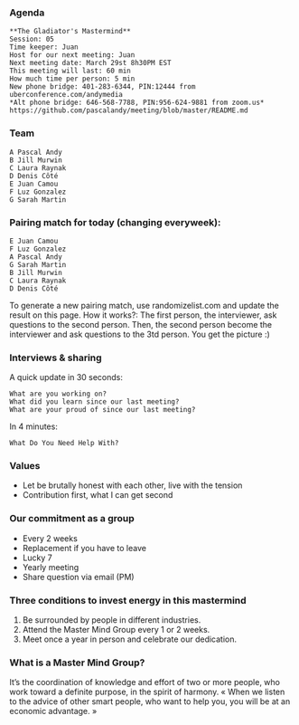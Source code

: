 ### Agenda

    **The Gladiator's Mastermind** 
    Session: 05
    Time keeper: Juan
    Host for our next meeting: Juan
    Next meeting date: March 29st 8h30PM EST
    This meeting will last: 60 min
    How much time per person: 5 min
    New phone bridge: 401-283-6344, PIN:12444 from uberconference.com/andymedia
    *Alt phone bridge: 646-568-7788, PIN:956-624-9881 from zoom.us*
    https://github.com/pascalandy/meeting/blob/master/README.md

### Team

    A Pascal Andy
    B Jill Murwin
    C Laura Raynak
    D Denis Côté
    E Juan Camou
    F Luz Gonzalez
    G Sarah Martin

### Pairing match for today (changing everyweek):

    E Juan Camou
    F Luz Gonzalez
    A Pascal Andy
    G Sarah Martin
    B Jill Murwin
    C Laura Raynak
    D Denis Côté
    
To generate a new pairing match, use randomizelist.com and update the result on this page. How it works?: The first person, the interviewer, ask questions to the second person. Then, the second person become the interviewer and ask questions to the 3td person. You get the picture :)

### Interviews & sharing

A quick update in 30 seconds:

    What are you working on?
    What did you learn since our last meeting?
    What are your proud of since our last meeting?

In 4 minutes:

    What Do You Need Help With?

### Values

- Let be brutally honest with each other, live with the tension
- Contribution first, what I can get second

### Our commitment as a group

- Every 2 weeks
- Replacement if you have to leave
- Lucky 7
- Yearly meeting
- Share question via email (PM)

### Three conditions to invest energy in this mastermind

1. Be surrounded by people in different industries.
2. Attend the Master Mind Group every 1 or 2 weeks.
3. Meet once a year in person and celebrate our dedication.

### What is a Master Mind Group?

It’s the coordination of knowledge and effort of two or more people, who work toward a definite purpose, in the spirit of harmony. « When we listen to the advice of other smart people, who want to help you, you will be at an economic advantage. »

